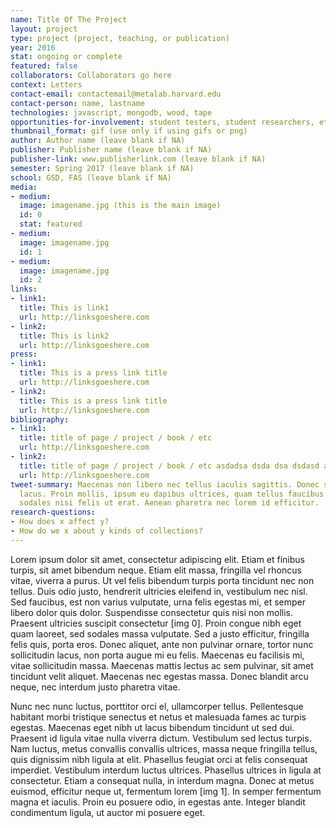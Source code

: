 ```yaml
---
name: Title Of The Project
layout: project
type: project (project, teaching, or publication)
year: 2016
stat: ongoing or complete
featured: false
collaborators: Collaborators go here
context: Letters
contact-email: contactemail@metalab.harvard.edu
contact-person: name, lastname
technologies: javascript, mongodb, wood, tape
opportunities-for-involvement: student testers, student researchers, etc
thumbnail_format: gif (use only if using gifs or png)
author: Author name (leave blank if NA)
publisher: Publisher name (leave blank if NA)
publisher-link: www.publisherlink.com (leave blank if NA)
semester: Spring 2017 (leave blank if NA)
school: GSD, FAS (leave blank if NA)
media:
- medium: 
  image: imagename.jpg (this is the main image)
  id: 0
  stat: featured
- medium: 
  image: imagename.jpg
  id: 1
- medium: 
  image: imagename.jpg
  id: 2
links:
- link1: 
  title: This is link1
  url: http://linksgoeshere.com
- link2: 
  title: This is link2
  url: http://linksgoeshere.com
press:
- link1: 
  title: This is a press link title
  url: http://linksgoeshere.com
- link2: 
  title: This is a press link title
  url: http://linksgoeshere.com
bibliography:
- link1: 
  title: title of page / project / book / etc
  url: http://linksgoeshere.com
- link2: 
  title: title of page / project / book / etc asdadsa dsda dsa dsdasd ad
  url: http://linksgoeshere.com
tweet-summary: Maecenas non libero nec tellus iaculis sagittis. Donec sit amet odio
  lacus. Proin mollis, ipsum eu dapibus ultrices, quam tellus faucibus tellus, at
  sodales nisi felis ut erat. Aenean pharetra nec lorem id efficitur.
research-questions:
- How does x affect y?
- How do we x about y kinds of collections?
---
```


Lorem ipsum dolor sit amet, consectetur adipiscing elit. Etiam et finibus turpis, sit amet bibendum neque. Etiam elit massa, fringilla vel rhoncus vitae, viverra a purus. Ut vel felis bibendum turpis porta tincidunt nec non tellus. Duis odio justo, hendrerit ultricies eleifend in, vestibulum nec nisl. Sed faucibus, est non varius vulputate, urna felis egestas mi, et semper libero dolor quis dolor. Suspendisse consectetur quis nisi non mollis. Praesent ultricies suscipit consectetur [img 0]. Proin congue nibh eget quam laoreet, sed sodales massa vulputate. Sed a justo efficitur, fringilla felis quis, porta eros. Donec aliquet, ante non pulvinar ornare, tortor nunc sollicitudin lacus, non porta augue mi eu felis. Maecenas eu facilisis mi, vitae sollicitudin massa. Maecenas mattis lectus ac sem pulvinar, sit amet tincidunt velit aliquet. Maecenas nec egestas massa. Donec blandit arcu neque, nec interdum justo pharetra vitae.

Nunc nec nunc luctus, porttitor orci el, ullamcorper tellus. Pellentesque habitant morbi tristique senectus et netus et malesuada fames ac turpis egestas. Maecenas eget nibh ut lacus bibendum tincidunt ut sed dui. Praesent id ligula vitae nulla viverra dictum. Vestibulum sed lectus turpis. Nam luctus, metus convallis convallis ultrices, massa neque fringilla tellus, quis dignissim nibh ligula at elit. Phasellus feugiat orci at felis consequat imperdiet. Vestibulum interdum luctus ultrices. Phasellus ultrices in ligula at consectetur. Etiam a consequat nulla, in interdum magna. Donec at metus euismod, efficitur neque ut, fermentum lorem [img 1]. In semper fermentum magna et iaculis. Proin eu posuere odio, in egestas ante. Integer blandit condimentum ligula, ut auctor mi posuere eget.


